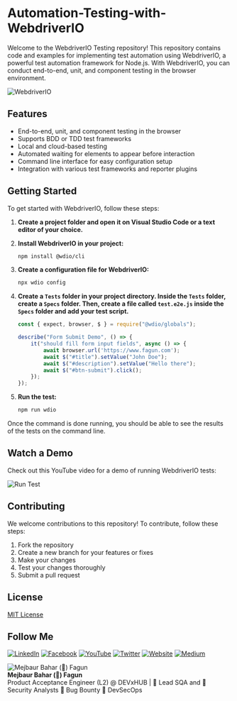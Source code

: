 # Automation-Testing-with-WebdriverIO

Welcome to the WebdriverIO Testing repository! This repository contains code and examples for implementing test automation using WebdriverIO, a powerful test automation framework for Node.js. With WebdriverIO, you can conduct end-to-end, unit, and component testing in the browser environment.

![WebdriverIO](https://th.bing.com/th/id/OIP.Oih_pPGaXHEMV1uY_0erZQAAAA?rs=1&pid=ImgDetMain)

## Features

- End-to-end, unit, and component testing in the browser
- Supports BDD or TDD test frameworks
- Local and cloud-based testing
- Automated waiting for elements to appear before interaction
- Command line interface for easy configuration setup
- Integration with various test frameworks and reporter plugins


## Getting Started

To get started with WebdriverIO, follow these steps:

1. **Create a project folder and open it on Visual Studio Code or a text editor of your choice.**

2. **Install WebdriverIO in your project:**

    ```bash
    npm install @wdio/cli
    ```

3. **Create a configuration file for WebdriverIO:**

    ```bash
    npx wdio config
    ```

4. **Create a `Tests` folder in your project directory. Inside the `Tests` folder, create a `Specs` folder. Then, create a file called `test.e2e.js` inside the `Specs` folder and add your test script.**

    ```javascript
    const { expect, browser, $ } = require("@wdio/globals");

    describe("Form Submit Demo", () => {
        it("should fill form input fields", async () => {
            await browser.url('https://www.fagun.com');
            await $("#title").setValue("John Doe");
            await $("#description").setValue("Hello there");
            await $("#btn-submit").click();
        });
    });
    ```

5. **Run the test:**

    ```bash
    npm run wdio
    ```

Once the command is done running, you should be able to see the results of the tests on the command line.

## Watch a Demo

Check out this YouTube video for a demo of running WebdriverIO tests:

![Run Test](https://webdriver.io/img/create-wdio-dark.gif)

## Contributing

We welcome contributions to this repository! To contribute, follow these steps:

1. Fork the repository
2. Create a new branch for your features or fixes
3. Make your changes
4. Test your changes thoroughly
5. Submit a pull request

## License

[MIT License](LICENSE)


## Follow Me

[![LinkedIn](https://img.shields.io/badge/LinkedIn-Connect-blue)](https://www.linkedin.com/in/mejbaur/)
[![Facebook](https://img.shields.io/badge/Facebook-Follow-blue)](https://www.facebook.com/mbfagun)
[![YouTube](https://img.shields.io/badge/YouTube-Subscribe-red)](https://www.youtube.com/channel/UC4Pgj5J2ZUxAVH9iAPfqL5g)
[![Twitter](https://img.shields.io/badge/Twitter-Follow-blue)](https://twitter.com/fagun018)
[![Website](https://img.shields.io/badge/Website-Visit-blue)](https://mbfagun.blogspot.com/)
[![Medium](https://img.shields.io/badge/Medium-Follow-blue)](https://fagun18.medium.com/)


![Mejbaur Bahar (🤖) Fagun](https://th.bing.com/th/id/OIP.kZ7sZWgg-zvkLAeAjttqpgHaHa?rs=1&pid=ImgDetMain)  
**Mejbaur Bahar (🤖) Fagun**  
Product Acceptance Engineer (L2) @ DEVxHUB | 🥸 Lead SQA and 🐞 Security Analysts 🐛 Bug Bounty 👻 DevSecOps
